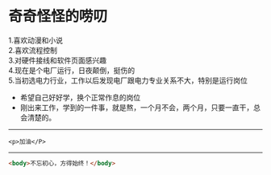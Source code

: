 # 奇奇怪怪的唠叨
1.喜欢动漫和小说    
2.喜欢流程控制  
3.对硬件接线和软件页面感兴趣    
4.现在是个电厂运行，日夜颠倒，挺伤的    
5.当初选电力行业，工作以后发现电厂跟电力专业关系不大，特别是运行岗位    
* 希望自己好好学，换个正常作息的岗位    
* 刚出来工作，学到的一件事，就是熬，一个月不会，两个月，只要一直干，总会清楚的。      
---    
    <p>加油</P>
---
```html
<body>不忘初心，方得始终！</body>
```